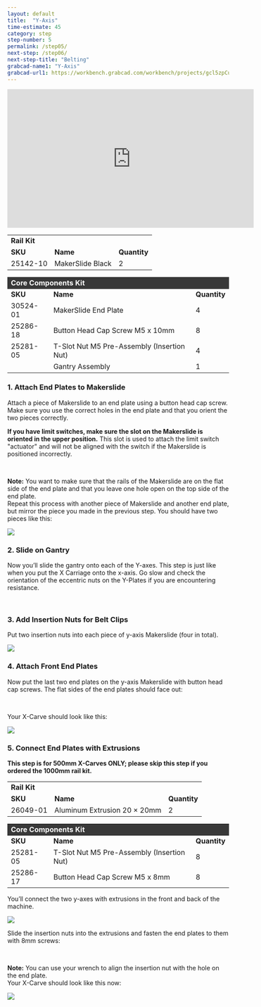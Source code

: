 ```yaml
---
layout: default
title:  "Y-Axis"
time-estimate: 45
category: step
step-number: 5
permalink: /step05/
next-step: /step06/
next-step-title: "Belting"
grabcad-name1: "Y-Axis"
grabcad-url1: https://workbench.grabcad.com/workbench/projects/gcl5zpCuwqCXWLvYktLQBc-2IHvossNo37ycTOkzg6gREW#/space/gcvs_XeRNVzNkfG_tFTAMd0C2lBbCsLcagOxXb1Jlki0kT/link/125936
---
```


<iframe width="560" height="315" src="https://www.youtube.com/embed/pRSegK2lujI" frameborder="0" allowfullscreen>
</iframe>
<table>
	<tr>
		<td colspan="3"><b>Rail Kit</b> </td>
	</tr>
	<tr>
		<td> <b><span class="caps">SKU</span></b> </td>
		<td> <b>Name</b> </td>
		<td> <b>Quantity</b> </td>
	</tr>
	<tr>
		<td> 25142-10 </td>
		<td> MakerSlide Black </td>
		<td> 2 </td>
	</tr>
</table>
<table>
	<tr>
		<td style="color:#fff;background: #383838;" colspan="3"><b>Core Components Kit</b> </td>
	</tr>
	<tr>
		<td> <b><span class="caps">SKU</span></b> </td>
		<td> <b>Name</b> </td>
		<td> <b>Quantity</b> </td>
	</tr>
	<tr>
		<td> 30524-01 </td>
		<td> MakerSlide End Plate </td>
		<td> 4 </td>
	</tr>
	<tr>
		<td> 25286-18 </td>
		<td> Button Head Cap Screw M5 x 10mm </td>
		<td> 8 </td>
	</tr>
	<tr>
		<td> 25281-05 </td>
		<td> T-Slot Nut M5 Pre-Assembly (Insertion Nut) </td>
		<td> 4 </td>
	</tr>
	<tr>
		<td>   </td>
		<td> Gantry Assembly </td>
		<td> 1 </td>
	</tr>
</table>

<h3 id="attach-end-plates">
1. Attach End Plates to Makerslide</h3>

Attach a piece of Makerslide to an end plate using a button head cap screw. Make sure you use the correct holes in the end plate and that you orient the two pieces correctly.

<strong>If you have limit switches, make sure the slot on the Makerslide is oriented in the upper position.</strong> This slot is used to attach the limit switch "actuator" and will not be aligned with the switch if the Makerslide is positioned incorrectly.

<div class="row image-row">
<p><img src="https://dzevsq2emy08i.cloudfront.net/paperclip/project_instruction_image_uploaded_images/1077/original/0331.jpg?1431031633" class="thumbnail col-md-3" alt="" /> <img src="https://dzevsq2emy08i.cloudfront.net/paperclip/project_instruction_image_uploaded_images/1078/original/0334.jpg?1431032389" class="thumbnail col-md-3" alt="" /> <img src="https://dzevsq2emy08i.cloudfront.net/paperclip/project_instruction_image_uploaded_images/1079/original/0337.jpg?1431032390" class="thumbnail col-md-3" alt="" /> <img src="https://dzevsq2emy08i.cloudfront.net/paperclip/project_instruction_image_uploaded_images/1094/original/0343Text.jpg?1431040998?1431032391" class="thumbnail col-md-3" alt="" /></p>
</div>

<div class="note">
<i class="fa fa-hand-o-right"></i>
 <span class="note-text">
 <strong>Note:</strong> You want to make sure that the rails of the Makerslide are on the flat side of the end plate and that you leave one hole open on the top side of the end plate.
 </span>

</div>
Repeat this process with another piece of Makerslide and another end plate, but mirror the piece you made in the previous step. You should have two pieces like this:

 ![](https://dzevsq2emy08i.cloudfront.net/paperclip/project_instruction_image_uploaded_images/538/original/0352.jpg?1424363297)

<h3 id="slide-on-gantry">
2. Slide on Gantry</h3>

Now you’ll slide the gantry onto each of the Y-axes. This step is just like when you put the X Carriage onto the x-axis. Go slow and check the orientation of the eccentric nuts on the Y-Plates if you are encountering resistance.

<div class="row image-row">
<p><img src="https://dzevsq2emy08i.cloudfront.net/paperclip/project_instruction_image_uploaded_images/746/original/0354.jpg?1424545296" class="thumbnail col-md-3" alt="" /> <img src="https://dzevsq2emy08i.cloudfront.net/paperclip/project_instruction_image_uploaded_images/747/original/0357.jpg?1424545297" class="thumbnail col-md-3" alt="" /> <img src="https://dzevsq2emy08i.cloudfront.net/paperclip/project_instruction_image_uploaded_images/619/original/0359.jpg?1424385097" class="thumbnail col-md-3" alt="" /> <img src="https://dzevsq2emy08i.cloudfront.net/paperclip/project_instruction_image_uploaded_images/748/original/0360.jpg?1424545298" class="thumbnail col-md-3" alt="" /></p>
</div>

<h3 id="add-insertion-nuts">
3. Add Insertion Nuts for Belt Clips</h3>

Put two insertion nuts into each piece of y-axis Makerslide (four in total).

 ![](https://dzevsq2emy08i.cloudfront.net/paperclip/project_instruction_image_uploaded_images/539/original/0407.jpg?1424363342)

<h3 id="attach-front-end-plates">
4. Attach Front End Plates</h3>

Now put the last two end plates on the y-axis Makerslide with button head cap screws. The flat sides of the end plates should face out:

<div class="row image-row">
<p><img src="https://dzevsq2emy08i.cloudfront.net/paperclip/project_instruction_image_uploaded_images/621/original/0365.jpg?1424385220" class="thumbnail col-md-3" alt="" /> <img src="https://dzevsq2emy08i.cloudfront.net/paperclip/project_instruction_image_uploaded_images/622/original/0366.jpg?1424385230" class="thumbnail col-md-3" alt="" /> <img src="https://dzevsq2emy08i.cloudfront.net/paperclip/project_instruction_image_uploaded_images/623/original/0371.jpg?1424385287" class="thumbnail col-md-3" alt="" /> <img src="https://dzevsq2emy08i.cloudfront.net/paperclip/project_instruction_image_uploaded_images/624/original/0375.jpg?1424385297" class="thumbnail col-md-3" alt="" /></p>
</div>

Your X-Carve should look like this:

 ![](https://dzevsq2emy08i.cloudfront.net/paperclip/project_instruction_image_uploaded_images/540/original/0377.jpg?1424363386)

<h3 id="connect-end-plates">
5. Connect End Plates with Extrusions</h3>

<div class="note">
<i class="fa fa-hand-o-right"></i>
 <span class="note-text">
 <strong>This step is for 500mm X-Carves ONLY; please skip this step if you ordered the 1000mm rail kit.</strong>
 </span>

</div>
<table>
	<tr>
		<td colspan="3"><b>Rail Kit</b> </td>
	</tr>
	<tr>
		<td> <b><span class="caps">SKU</span></b> </td>
		<td> <b>Name</b> </td>
		<td> <b>Quantity</b> </td>
	</tr>
	<tr>
		<td> 26049-01 </td>
		<td> Aluminum Extrusion 20 &#215; 20mm </td>
		<td> 2 </td>
	</tr>
</table>
<table>
	<tr>
		<td style="color:#fff;background: #383838;" colspan="3"><b>Core Components Kit</b> </td>
	</tr>
	<tr>
		<td> <b><span class="caps">SKU</span></b> </td>
		<td> <b>Name</b> </td>
		<td> <b>Quantity</b> </td>
	</tr>
	<tr>
		<td> 25281-05 </td>
		<td> T-Slot Nut M5 Pre-Assembly (Insertion Nut) </td>
		<td> 8 </td>
	</tr>
	<tr>
		<td> 25286-17 </td>
		<td> Button Head Cap Screw M5 x 8mm </td>
		<td> 8 </td>
	</tr>
</table>

You’ll connect the two y-axes with extrusions in the front and back of the machine.

 ![](https://dzevsq2emy08i.cloudfront.net/paperclip/project_instruction_image_uploaded_images/541/original/0379.jpg?1424363431)

Slide the insertion nuts into the extrusions and fasten the end plates to them with 8mm screws:

<div class="row image-row"><img src="https://dzevsq2emy08i.cloudfront.net/paperclip/project_instruction_image_uploaded_images/625/original/0380.jpg?1424385401" class="thumbnail col-md-3" alt="" /> <img src="https://dzevsq2emy08i.cloudfront.net/paperclip/project_instruction_image_uploaded_images/626/original/0382.jpg?1424385402" class="thumbnail col-md-3" alt="" /> <img src="https://dzevsq2emy08i.cloudfront.net/paperclip/project_instruction_image_uploaded_images/627/original/0385.jpg?1424385403" class="thumbnail col-md-3" alt="" /> <img src="https://dzevsq2emy08i.cloudfront.net/paperclip/project_instruction_image_uploaded_images/628/original/0386.jpg?1424385404" class="thumbnail col-md-3" alt="" /></p>
</div>

<div class="note">
<i class="fa fa-hand-o-right"></i>
 <span class="note-text">
 <strong>Note:</strong> You can use your wrench to align the insertion nut with the hole on the end plate.
 </span>

</div>
Your X-Carve should look like this now:

 ![](https://dzevsq2emy08i.cloudfront.net/paperclip/project_instruction_image_uploaded_images/536/original/0398.jpg?1424363196)
